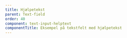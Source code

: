 ```yaml
---
title: Hjælpetekst
parent: Text-field
order: 40
component: text-input-helptext
componentTitle: Eksempel på tekstfelt med hjælpetekst
---
```

